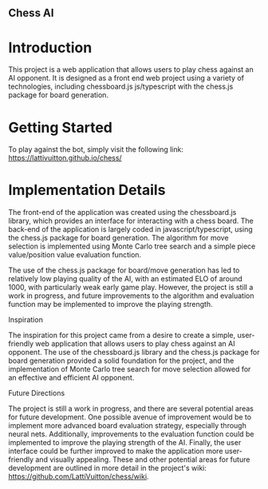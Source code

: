 ## Chess AI
# Introduction

This project is a web application that allows users to play chess against an AI opponent. It is designed as a front end web project using a variety of technologies, including chessboard.js js/typescript with the chess.js package for board generation.

# Getting Started

To play against the bot, simply visit the following link: https://lattivuitton.github.io/chess/

# Implementation Details

The front-end of the application was created using the chessboard.js library, which provides an interface for interacting with a chess board. The back-end of the application is largely coded in javascript/typescript, using the chess.js package for board generation. The algorithm for move selection is implemented using Monte Carlo tree search and a simple piece value/position value evaluation function.

The use of the chess.js package for board/move generation has led to relatively low playing quality of the AI, with an estimated ELO of around 1000, with particularly weak early game play. However, the project is still a work in progress, and future improvements to the algorithm and evaluation function may be implemented to improve the playing strength.

Inspiration

The inspiration for this project came from a desire to create a simple, user-friendly web application that allows users to play chess against an AI opponent. The use of the chessboard.js library and the chess.js package for board generation provided a solid foundation for the project, and the implementation of Monte Carlo tree search for move selection allowed for an effective and efficient AI opponent.

Future Directions

The project is still a work in progress, and there are several potential areas for future development. One possible avenue of improvement would be to implement more advanced board evaluation strategy, especially through neural nets. Additionally, improvements to the evaluation function could be implemented to improve the playing strength of the AI. Finally, the user interface could be further improved to make the application more user-friendly and visually appealing. These and other potential areas for future development are outlined in more detail in the project's wiki: https://github.com/LattiVuitton/chess/wiki.
